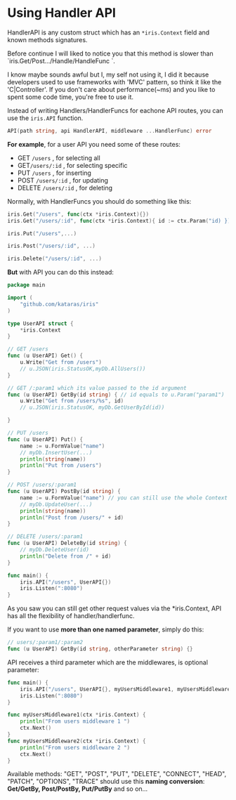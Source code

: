 # Using Handler API

HandlerAPI is any custom struct which has an `*iris.Context` field and known methods signatures.

Before continue I will liked to notice you that this method is slower than \`iris.Get\/Post...\/Handle\/HandleFunc \`.

I know maybe sounds awful but I, my self not using it, I did it because developers used to use frameworks with 'MVC' pattern, so think it like the 'C\|Controller'. If you don't care about performance\(~ms\) and you like to spent some code time, you're free to use it.

Instead of writing Handlers\/HandlerFuncs for eachone API routes, you can use the `iris.API` function.

```go
API(path string, api HandlerAPI, middleware ...HandlerFunc) error
```

**For example**, for a user API you need some of these routes:

* GET `/users` , for selecting all
* GET`/users/:id` , for selecting specific
* PUT `/users` , for inserting
* POST `/users/:id` , for updating
* DELETE `/users/:id` , for deleting

Normally, with HandlerFuncs you should do something like this:

```go
iris.Get("/users", func(ctx *iris.Context){})
iris.Get("/users/:id", func(ctx *iris.Context){ id := ctx.Param("id) })

iris.Put("/users",...)

iris.Post("/users/:id", ...)

iris.Delete("/users/:id", ...)
```

**But** with API you can do this instead:

```go
package main

import (
    "github.com/kataras/iris"
)

type UserAPI struct {
    *iris.Context
}

// GET /users
func (u UserAPI) Get() {
    u.Write("Get from /users")
    // u.JSON(iris.StatusOK,myDb.AllUsers())
}

// GET /:param1 which its value passed to the id argument
func (u UserAPI) GetBy(id string) { // id equals to u.Param("param1")
    u.Write("Get from /users/%s", id)
    // u.JSON(iris.StatusOK, myDb.GetUserById(id))

}

// PUT /users
func (u UserAPI) Put() {
    name := u.FormValue("name")
    // myDb.InsertUser(...)
    println(string(name))
    println("Put from /users")
}

// POST /users/:param1
func (u UserAPI) PostBy(id string) {
    name := u.FormValue("name") // you can still use the whole Context's features!
    // myDb.UpdateUser(...)
    println(string(name))
    println("Post from /users/" + id)
}

// DELETE /users/:param1
func (u UserAPI) DeleteBy(id string) {
    // myDb.DeleteUser(id)
    println("Delete from /" + id)
}

func main() {
    iris.API("/users", UserAPI{})
    iris.Listen(":8080")
}

```

As you saw you can still get other request values via the \*iris.Context, API has all the  flexibility of handler\/handlerfunc.

If you want to use **more than one named parameter**, simply do this:

```go
// users/:param1/:param2
func (u UserAPI) GetBy(id string, otherParameter string) {}
```

API receives a third parameter which are the middlewares, is optional parameter:

```go
func main() {
    iris.API("/users", UserAPI{}, myUsersMiddleware1, myUsersMiddleware2)
    iris.Listen(":8080")
}

func myUsersMiddleware1(ctx *iris.Context) {
    println("From users middleware 1 ")
    ctx.Next()
}
func myUsersMiddleware2(ctx *iris.Context) {
    println("From users middleware 2 ")
    ctx.Next()
}

```

Available methods: "GET", "POST", "PUT", "DELETE", "CONNECT", "HEAD", "PATCH", "OPTIONS", "TRACE" should use this **naming conversion**:  **Get\/GetBy, Post\/PostBy, Put\/PutBy** and so on...

